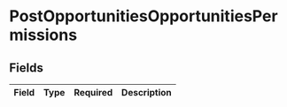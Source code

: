 # PostOpportunitiesOpportunitiesPermissions


## Fields

| Field       | Type        | Required    | Description |
| ----------- | ----------- | ----------- | ----------- |